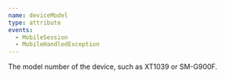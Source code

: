 ```yaml
---
name: deviceModel
type: attribute
events:
  - MobileSession
  - MobileHandledException
---
```


The model number of the device, such as XT1039 or SM-G900F.